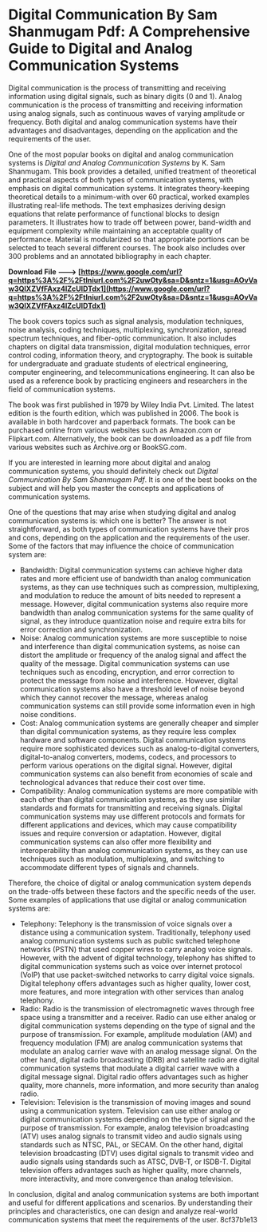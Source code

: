 # Digital Communication By Sam Shanmugam Pdf: A Comprehensive Guide to Digital and Analog Communication Systems
 
Digital communication is the process of transmitting and receiving information using digital signals, such as binary digits (0 and 1). Analog communication is the process of transmitting and receiving information using analog signals, such as continuous waves of varying amplitude or frequency. Both digital and analog communication systems have their advantages and disadvantages, depending on the application and the requirements of the user.
 
One of the most popular books on digital and analog communication systems is *Digital and Analog Communication Systems* by K. Sam Shanmugam. This book provides a detailed, unified treatment of theoretical and practical aspects of both types of communication systems, with emphasis on digital communication systems. It integrates theory-keeping theoretical details to a minimum-with over 60 practical, worked examples illustrating real-life methods. The text emphasizes deriving design equations that relate performance of functional blocks to design parameters. It illustrates how to trade off between power, band-width and equipment complexity while maintaining an acceptable quality of performance. Material is modularized so that appropriate portions can be selected to teach several different courses. The book also includes over 300 problems and an annotated bibliography in each chapter.
 
**Download File ---> [https://www.google.com/url?q=https%3A%2F%2Ftlniurl.com%2F2uwOty&sa=D&sntz=1&usg=AOvVaw3QlXZVfFAxz4lZcUIDTdx1](https://www.google.com/url?q=https%3A%2F%2Ftlniurl.com%2F2uwOty&sa=D&sntz=1&usg=AOvVaw3QlXZVfFAxz4lZcUIDTdx1)**


 
The book covers topics such as signal analysis, modulation techniques, noise analysis, coding techniques, multiplexing, synchronization, spread spectrum techniques, and fiber-optic communication. It also includes chapters on digital data transmission, digital modulation techniques, error control coding, information theory, and cryptography. The book is suitable for undergraduate and graduate students of electrical engineering, computer engineering, and telecommunications engineering. It can also be used as a reference book by practicing engineers and researchers in the field of communication systems.
 
The book was first published in 1979 by Wiley India Pvt. Limited. The latest edition is the fourth edition, which was published in 2006. The book is available in both hardcover and paperback formats. The book can be purchased online from various websites such as Amazon.com or Flipkart.com. Alternatively, the book can be downloaded as a pdf file from various websites such as Archive.org or BookSG.com.
 
If you are interested in learning more about digital and analog communication systems, you should definitely check out *Digital Communication By Sam Shanmugam Pdf*. It is one of the best books on the subject and will help you master the concepts and applications of communication systems.
  
One of the questions that may arise when studying digital and analog communication systems is: which one is better? The answer is not straightforward, as both types of communication systems have their pros and cons, depending on the application and the requirements of the user. Some of the factors that may influence the choice of communication system are:
 
- Bandwidth: Digital communication systems can achieve higher data rates and more efficient use of bandwidth than analog communication systems, as they can use techniques such as compression, multiplexing, and modulation to reduce the amount of bits needed to represent a message. However, digital communication systems also require more bandwidth than analog communication systems for the same quality of signal, as they introduce quantization noise and require extra bits for error correction and synchronization.
- Noise: Analog communication systems are more susceptible to noise and interference than digital communication systems, as noise can distort the amplitude or frequency of the analog signal and affect the quality of the message. Digital communication systems can use techniques such as encoding, encryption, and error correction to protect the message from noise and interference. However, digital communication systems also have a threshold level of noise beyond which they cannot recover the message, whereas analog communication systems can still provide some information even in high noise conditions.
- Cost: Analog communication systems are generally cheaper and simpler than digital communication systems, as they require less complex hardware and software components. Digital communication systems require more sophisticated devices such as analog-to-digital converters, digital-to-analog converters, modems, codecs, and processors to perform various operations on the digital signal. However, digital communication systems can also benefit from economies of scale and technological advances that reduce their cost over time.
- Compatibility: Analog communication systems are more compatible with each other than digital communication systems, as they use similar standards and formats for transmitting and receiving signals. Digital communication systems may use different protocols and formats for different applications and devices, which may cause compatibility issues and require conversion or adaptation. However, digital communication systems can also offer more flexibility and interoperability than analog communication systems, as they can use techniques such as modulation, multiplexing, and switching to accommodate different types of signals and channels.

Therefore, the choice of digital or analog communication system depends on the trade-offs between these factors and the specific needs of the user. Some examples of applications that use digital or analog communication systems are:

- Telephony: Telephony is the transmission of voice signals over a distance using a communication system. Traditionally, telephony used analog communication systems such as public switched telephone networks (PSTN) that used copper wires to carry analog voice signals. However, with the advent of digital technology, telephony has shifted to digital communication systems such as voice over internet protocol (VoIP) that use packet-switched networks to carry digital voice signals. Digital telephony offers advantages such as higher quality, lower cost, more features, and more integration with other services than analog telephony.
- Radio: Radio is the transmission of electromagnetic waves through free space using a transmitter and a receiver. Radio can use either analog or digital communication systems depending on the type of signal and the purpose of transmission. For example, amplitude modulation (AM) and frequency modulation (FM) are analog communication systems that modulate an analog carrier wave with an analog message signal. On the other hand, digital radio broadcasting (DRB) and satellite radio are digital communication systems that modulate a digital carrier wave with a digital message signal. Digital radio offers advantages such as higher quality, more channels, more information, and more security than analog radio.
- Television: Television is the transmission of moving images and sound using a communication system. Television can use either analog or digital communication systems depending on the type of signal and the purpose of transmission. For example, analog television broadcasting (ATV) uses analog signals to transmit video and audio signals using standards such as NTSC, PAL, or SECAM. On the other hand, digital television broadcasting (DTV) uses digital signals to transmit video and audio signals using standards such as ATSC, DVB-T, or ISDB-T. Digital television offers advantages such as higher quality, more channels, more interactivity, and more convergence than analog television.

In conclusion, digital and analog communication systems are both important and useful for different applications and scenarios. By understanding their principles and characteristics, one can design and analyze real-world communication systems that meet the requirements of the user.
 8cf37b1e13
 
